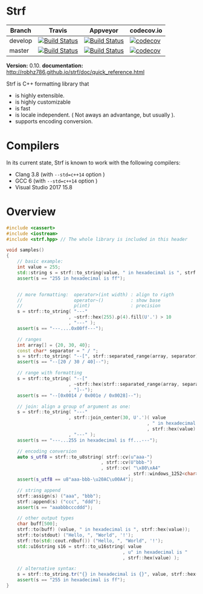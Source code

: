 # Strf

Branch   | Travis | Appveyor | codecov.io
---------|--------|----------|-----------
develop  | [![Build Status](https://travis-ci.org/robhz786/strf.svg?branch=develop)](https://travis-ci.org/robhz786/strf)| [![Build Status](https://ci.appveyor.com/api/projects/status/github/robhz786/strf?branch=develop&svg=true)](https://ci.appveyor.com/project/robhz786/strf/branch/develop)| [![codecov](https://codecov.io/gh/robhz786/robhz786/branch/develop/graph/badge.svg)](https://codecov.io/gh/robhz786/strf/branch/develop)
master   | [![Build Status](https://travis-ci.org/robhz786/strf.svg?branch=master)](https://travis-ci.org/robhz786/strf)| [![Build Status](https://ci.appveyor.com/api/projects/status/github/robhz786/strf?branch=master&svg=true)](https://ci.appveyor.com/project/robhz786/strf/branch/master)| [![codecov](https://codecov.io/gh/robhz786/robhz786/branch/master/graph/badge.svg)](https://codecov.io/gh/robhz786/strf/branch/master)

**Version:** 0.10.
**documentation:** http://robhz786.github.io/strf/doc/quick_reference.html

Strf is C++ formatting library that

* is highly extensible.
* is highly customizable
* is fast
* is locale independent. ( Not aways an advantange, but usually ).
* supports encoding conversion.

# Compilers

In its current state, Strf is known to work with the following compilers:

* Clang 3.8 (with `--std=c++14` option )
* GCC 6 (with `--std=c++14` option )
* Visual Studio 2017 15.8

# Overview

```c++
#include <cassert>
#include <iostream>
#include <strf.hpp> // The whole library is included in this header

void samples()
{
    // basic example:
    int value = 255;
    std::string s = strf::to_string(value, " in hexadecimal is ", strf::hex(value));
    assert(s == "255 in hexadecimal is ff");


    // more formatting:  operator>(int width) : align to rigth
    //                   operator~()          : show base
    //                   p(int)               : precision
    s = strf::to_string( "---"
                       , ~strf::hex(255).p(4).fill(U'.') > 10
                       , "---" );
    assert(s == "---....0x00ff---");

    // ranges
    int array[] = {20, 30, 40};
    const char* separator = " / ";
    s = strf::to_string( "--[", strf::separated_range(array, separator), "]--");
    assert(s == "--[20 / 30 / 40]--");

    // range with formatting
    s = strf::to_string( "--["
                       , ~strf::hex(strf::separated_range(array, separator)).p(4)
                       , "]--");
    assert(s == "--[0x0014 / 0x001e / 0x0028]--");

    // join: align a group of argument as one:
    s = strf::to_string( "---"
                       , strf::join_center(30, U'.')( value
                                                    , " in hexadecimal is "
                                                    , strf::hex(value) )
                       , "---" );
    assert(s == "---...255 in hexadecimal is ff...---");

    // encoding conversion
    auto s_utf8 = strf::to_u8string( strf::cv(u"aaa-")
                                   , strf::cv(U"bbb-")
                                   , strf::cv( "\x80\xA4"
                                             , strf::windows_1252<char>() ) );
    assert(s_utf8 == u8"aaa-bbb-\u20AC\u00A4");

    // string append
    strf::assign(s) ("aaa", "bbb");
    strf::append(s) ("ccc", "ddd");
    assert(s == "aaabbbcccddd");

    // other output types
    char buff[500];
    strf::to(buff) (value, " in hexadecimal is ", strf::hex(value));
    strf::to(stdout) ("Hello, ", "World", '!');
    strf::to(std::cout.rdbuf()) ("Hello, ", "World", '!');
    std::u16string s16 = strf::to_u16string( value
                                           , u" in hexadecimal is "
                                           , strf::hex(value) );

    // alternative syntax:
    s = strf::to_string.tr("{} in hexadecimal is {}", value, strf::hex(value));
    assert(s == "255 in hexadecimal is ff");
}
```

